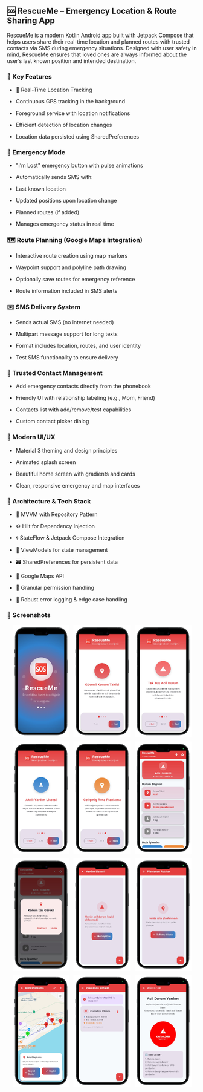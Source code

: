 ## 🆘 RescueMe – Emergency Location & Route Sharing App
RescueMe is a modern Kotlin Android app built with Jetpack Compose that helps users share their real-time location and planned routes with trusted contacts via SMS during emergency situations. Designed with user safety in mind, RescueMe ensures that loved ones are always informed about the user’s last known position and intended destination.


### 📱 Key Features
- 📍 Real-Time Location Tracking

- Continuous GPS tracking in the background
  
- Foreground service with location notifications
  
- Efficient detection of location changes
  
- Location data persisted using SharedPreferences

### 🚨 Emergency Mode
- "I’m Lost" emergency button with pulse animations

- Automatically sends SMS with:

- Last known location

- Updated positions upon location change

- Planned routes (if added)

- Manages emergency status in real time

### 🗺️ Route Planning (Google Maps Integration)
- Interactive route creation using map markers

- Waypoint support and polyline path drawing

- Optionally save routes for emergency reference

- Route information included in SMS alerts

### ✉️ SMS Delivery System
- Sends actual SMS (no internet needed)

- Multipart message support for long texts

- Format includes location, routes, and user identity

- Test SMS functionality to ensure delivery

### 👥 Trusted Contact Management
- Add emergency contacts directly from the phonebook

- Friendly UI with relationship labeling (e.g., Mom, Friend)

- Contacts list with add/remove/test capabilities

- Custom contact picker dialog

### 🎨 Modern UI/UX
- Material 3 theming and design principles

- Animated splash screen

- Beautiful home screen with gradients and cards

- Clean, responsive emergency and map interfaces

### 🧱 Architecture & Tech Stack

- 🔁 MVVM with Repository Pattern

- ⚙️ Hilt for Dependency Injection

- 🌀 StateFlow & Jetpack Compose Integration

- 🧠 ViewModels for state management

- 🗃️ SharedPreferences for persistent data

- 🧩 Google Maps API

- 🔐 Granular permission handling

- 🧪 Robust error logging & edge case handling

### 📱 Screenshots  
<div style="display: flex; flex-wrap: wrap; gap: 10px; justify-content: center;">
  <img src="ss/1-portrait.png" width="30%" />
  <img src="ss/2-portrait.png" width="30%" />
  <img src="ss/3-portrait.png" width="30%" />
  <img src="ss/4-portrait.png" width="30%" />
  <img src="ss/5-portrait.png" width="30%" />
  <img src="ss/6-portrait.png" width="30%" />
  <img src="ss/7-portrait.png" width="30%" />
  <img src="ss/8-portrait.png" width="30%" />
  <img src="ss/9-portrait.png" width="30%" />
  <img src="ss/10-portrait.png" width="30%" />
  <img src="ss/11-portrait.png" width="30%" />
  <img src="ss/12-portrait.png" width="30%" />
</div>
